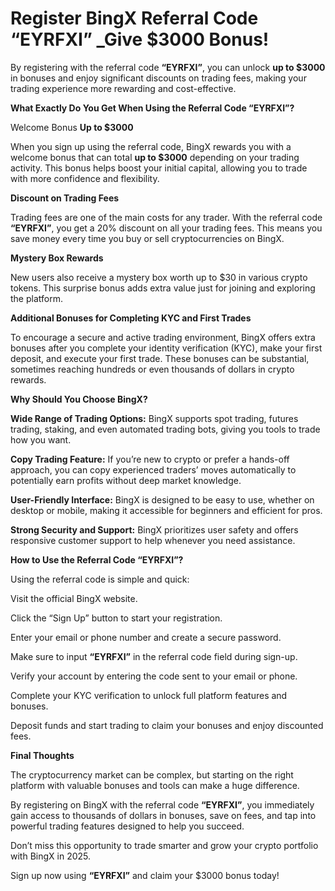 # Register BingX Referral Code “EYRFXI” _Give $3000 Bonus! 

By registering with the referral code **“EYRFXI”**, you can unlock **up to $3000** in bonuses and enjoy significant discounts on trading fees, making your trading experience more rewarding and cost-effective.

**What Exactly Do You Get When Using the Referral Code “EYRFXI”?**

Welcome Bonus **Up to $3000**

When you sign up using the referral code, BingX rewards you with a welcome bonus that can total **up to $3000** depending on your trading activity. This bonus helps boost your initial capital, allowing you to trade with more confidence and flexibility.

**Discount on Trading Fees**

Trading fees are one of the main costs for any trader. With the referral code **“EYRFXI”**, you get a 20% discount on all your trading fees. This means you save money every time you buy or sell cryptocurrencies on BingX.

**Mystery Box Rewards**

New users also receive a mystery box worth up to $30 in various crypto tokens. This surprise bonus adds extra value just for joining and exploring the platform.

**Additional Bonuses for Completing KYC and First Trades**

To encourage a secure and active trading environment, BingX offers extra bonuses after you complete your identity verification (KYC), make your first deposit, and execute your first trade. These bonuses can be substantial, sometimes reaching hundreds or even thousands of dollars in crypto rewards.

**Why Should You Choose BingX?**

**Wide Range of Trading Options:** BingX supports spot trading, futures trading, staking, and even automated trading bots, giving you tools to trade how you want.

**Copy Trading Feature:** If you’re new to crypto or prefer a hands-off approach, you can copy experienced traders’ moves automatically to potentially earn profits without deep market knowledge.

**User-Friendly Interface:** BingX is designed to be easy to use, whether on desktop or mobile, making it accessible for beginners and efficient for pros.

**Strong Security and Support:** BingX prioritizes user safety and offers responsive customer support to help whenever you need assistance.

**How to Use the Referral Code “EYRFXI”?**

Using the referral code is simple and quick:

Visit the official BingX website.

Click the “Sign Up” button to start your registration.

Enter your email or phone number and create a secure password.

Make sure to input **“EYRFXI”** in the referral code field during sign-up.

Verify your account by entering the code sent to your email or phone.

Complete your KYC verification to unlock full platform features and bonuses.

Deposit funds and start trading to claim your bonuses and enjoy discounted fees.

**Final Thoughts**

The cryptocurrency market can be complex, but starting on the right platform with valuable bonuses and tools can make a huge difference.

 By registering on BingX with the referral code **“EYRFXI”**, you immediately gain access to thousands of dollars in bonuses, save on fees, and tap into powerful trading features designed to help you succeed.

Don’t miss this opportunity to trade smarter and grow your crypto portfolio with BingX in 2025.

Sign up now using **“EYRFXI”** and claim your $3000 bonus today!

